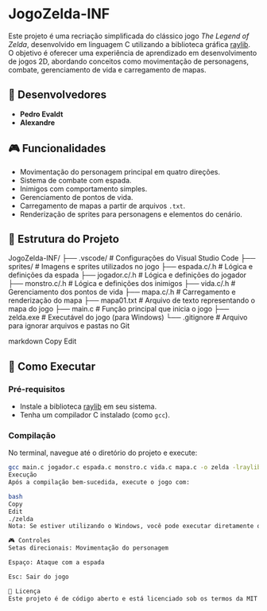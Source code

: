 # JogoZelda-INF

Este projeto é uma recriação simplificada do clássico jogo *The Legend of Zelda*, desenvolvido em linguagem C utilizando a biblioteca gráfica [raylib](https://www.raylib.com/).  
O objetivo é oferecer uma experiência de aprendizado em desenvolvimento de jogos 2D, abordando conceitos como movimentação de personagens, combate, gerenciamento de vida e carregamento de mapas.

## 👥 Desenvolvedores

- **Pedro Evaldt**
- **Alexandre**

## 🎮 Funcionalidades

- Movimentação do personagem principal em quatro direções.
- Sistema de combate com espada.
- Inimigos com comportamento simples.
- Gerenciamento de pontos de vida.
- Carregamento de mapas a partir de arquivos `.txt`.
- Renderização de sprites para personagens e elementos do cenário.

## 📁 Estrutura do Projeto

JogoZelda-INF/
├── .vscode/ # Configurações do Visual Studio Code
├── sprites/ # Imagens e sprites utilizados no jogo
├── espada.c/.h # Lógica e definições da espada
├── jogador.c/.h # Lógica e definições do jogador
├── monstro.c/.h # Lógica e definições dos inimigos
├── vida.c/.h # Gerenciamento dos pontos de vida
├── mapa.c/.h # Carregamento e renderização do mapa
├── mapa01.txt # Arquivo de texto representando o mapa do jogo
├── main.c # Função principal que inicia o jogo
├── zelda.exe # Executável do jogo (para Windows)
└── .gitignore # Arquivo para ignorar arquivos e pastas no Git

markdown
Copy
Edit

## 🚀 Como Executar

### Pré-requisitos

- Instale a biblioteca [raylib](https://www.raylib.com/) em seu sistema.
- Tenha um compilador C instalado (como `gcc`).

### Compilação

No terminal, navegue até o diretório do projeto e execute:

```bash
gcc main.c jogador.c espada.c monstro.c vida.c mapa.c -o zelda -lraylib -lm -lpthread -ldl -lrt -lX11
Execução
Após a compilação bem-sucedida, execute o jogo com:

bash
Copy
Edit
./zelda
Nota: Se estiver utilizando o Windows, você pode executar diretamente o arquivo zelda.exe.

🎮 Controles
Setas direcionais: Movimentação do personagem

Espaço: Ataque com a espada

Esc: Sair do jogo

📄 Licença
Este projeto é de código aberto e está licenciado sob os termos da MIT License.
